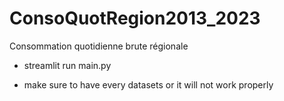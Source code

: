 # ConsoQuotRegion2013_2023
Consommation quotidienne brute régionale

- streamlit run main.py

- make sure to have every datasets or it will not work properly